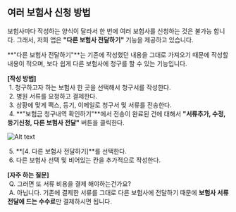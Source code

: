 ## 여러 보험사 신청 방법  

보험사마다 작성하는 양식이 달라서 한 번에 여러 보험사를 신청하는 것은 불가능 합니다. 그래서, 저희 앱은 **"다른 보험사 전달하기"** 기능을 제공하고 있습니다.  

**"다른 보험사 전달하기"**는 기존에 작성했던 내용을 그대로 가져오기 때문에 작성할 내용이 적으며, 보다 쉽게 다른 보험사에 청구를 할 수 있는 기능입니다.  

**[작성 방법]**  
&nbsp;1. 청구하고자 하는 보험사 한 곳을 선택해서 청구서를 작성한다.  
&nbsp;2. 병원 서류를 요청하고 결제한다.  
&nbsp;3. 상황에 맞게 팩스, 등기, 이메일로 청구서 및 서류를 전송한다.  
&nbsp;4. **"보험금 청구내역 확인하기"**에서 전송이 완료된 건에 대해서 **"서류추가, 수정, 등기신청, 다른 보험사 전달"** 버튼을 클릭한다. 
 
![Alt text](https://raw.githubusercontent.com/onvit/onvit.github.io/master/blog/additionalFunction.png)  

&nbsp;5. **[4. 다른 보험사 전달하기]**를 선택한다.  
&nbsp;6. 다른 보험사 선택 및 비어있는 칸을 추가적으로 작성한다.  
  
**[자주 하는 질문]**  
&nbsp;Q. 그러면 또 서류 비용을 결제 해야하는건가요?  
&nbsp;A. 아닙니다. 기존에 결제한 서류를 그대로 다른 보험사에 전달하기 때문에 **보험사 서류 전달에 드는 수수료**만 결제하시면 됩니다.  
